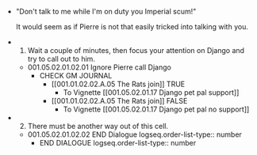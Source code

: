 - "Don't talk to me while I'm on duty you Imperial scum!"
  
  It would seem as if Pierre is not that easily tricked into talking with you.
- 1. Wait a couple of minutes, then focus your attention on Django and try to call out to him.
	- 001.05.02.01.02.01 Ignore Pierre call Django
		- CHECK GM JOURNAL
			- [[001.01.02.02.A.05 The Rats join]] TRUE
				- To Vignette [[001.05.02.01.17 Django pet pal support]]
			- [[001.01.02.02.A.05 The Rats join]] FALSE
				- To Vignette [[001.05.02.01.17 Django pet pal no support]]
- 2. There must be another way out of this cell.
	- 001.05.02.01.02.02 END Dialogue
	  logseq.order-list-type:: number
		- END DIALOGUE
		  logseq.order-list-type:: number